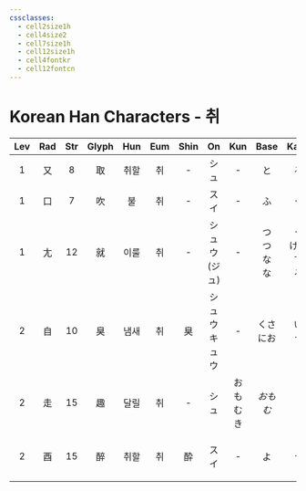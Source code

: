```yaml
---
cssclasses:
  - cell2size1h
  - cell4size2
  - cell7size1h
  - cell12size1h
  - cell4fontkr
  - cell12fontcn
---
```


# Korean Han Characters - 취

| Lev | Rad | Str | Glyph | Hun | Eum | Shin |     On      | Kun  |       Base       |       Kana        | Simp |     Man     |  Can  |       Viet       |
| :-: | :-: | :-: | :---: | :-: | :-: | :--: | :---------: | :--: | :--------------: | :---------------: | :--: | :---------: | :---: | :--------------: |
|  1  |  又  |  8  |   取   | 취할  |  취  |  -   |     シュ      |  -   |        と         |         る         |  -   |     qǔ      | ceoi2 |       thủ        |
|  1  |  口  |  7  |   吹   |  불  |  취  |  -   |     スイ      |  -   |        ふ         |         く         |  -   |    chuī     | ceoi1 |       xuy        |
|  1  |  尢  | 12  |   就   | 이룰  |  취  |  -   | シュウ<br>(ジュ) |  -   | つ<br>つ<br>な<br>な | く<br>ける<br>す<br>る |  -   |     jiù     | zau6  |       tựu        |
|  2  |  自  | 10  |   臭   | 냄새  |  취  |  臭   | シュウ<br>キュウ  |  -   |     くさ<br>にお     |      い<br>う       |  -   | chòu<br>xiù | cau3  |        xú        |
|  2  |  走  | 15  |   趣   | 달릴  |  취  |  -   |     シュ      | おもむき |      *おもむ*       |        *く*        |  -   |     qù      | ceoi3 |       thú        |
|  2  |  酉  | 15  |   醉   | 취할  |  취  |  酔   |     スイ      |  -   |        よ         |         う         |  -   |     zuì     | zeoi3 | túy<br>tuý<br>xúy<br>xuý |
